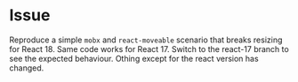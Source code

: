 # Issue
Reproduce a simple `mobx` and `react-moveable` scenario that breaks resizing for React 18. Same code works for React 17.
Switch to the react-17 branch to see the expected behaviour. Othing except for the react version has changed.
